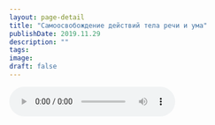 ```yaml
---
layout: page-detail
title: "Самоосвобождение действий тела речи и ума"
publishDate: 2019.11.29
description: ""
tags:
image:
draft: false
---
```


<audio title="2019.11.29 - Самоосвобождение действий тела речи и ума.mp3" src="/upload/iblock/798/798686950f8afd3f53bdd6cd9aefd076.mp3" controls=""></audio>

  
